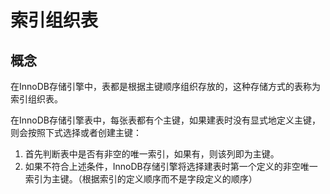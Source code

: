 # 索引组织表

## 概念

在InnoDB存储引擎中，表都是根据主键顺序组织存放的，这种存储方式的表称为索引组织表。

在InnoDB存储引擎表中，每张表都有个主键，如果建表时没有显式地定义主键，则会按照下式选择或者创建主键：

1. 首先判断表中是否有非空的唯一索引，如果有，则该列即为主键。
2. 如果不符合上述条件，InnoDB存储引擎将选择建表时第一个定义的非空唯一索引为主键。（根据索引的定义顺序而不是字段定义的顺序）
